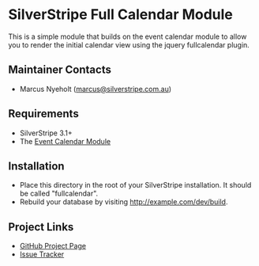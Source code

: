 # SilverStripe Full Calendar Module

This is a simple module that builds on the event calendar module to allow you to
render the initial calendar view using the jquery fullcalendar plugin.

## Maintainer Contacts
*  Marcus Nyeholt (<marcus@silverstripe.com.au>)

## Requirements
*  SilverStripe 3.1+
*  The [Event Calendar Module](https://github.com/unclecheese/silverstripe-event-calendar)

## Installation

*  Place this directory in the root of your SilverStripe installation. It should
   be called "fullcalendar".
*  Rebuild your database by visiting http://example.com/dev/build.

## Project Links
*  [GitHub Project Page](https://github.com/ajshort/silverstripe-fullcalendar)
*  [Issue Tracker](https://github.com/ajshort/silverstripe-fullcalendar/issues)
